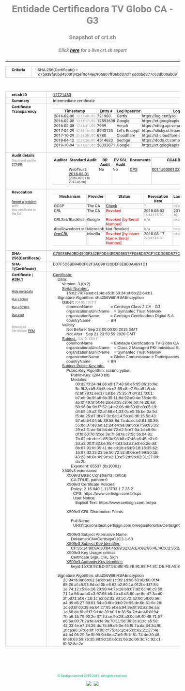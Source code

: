 # Entidade Certificadora TV Globo CA - G3
### Snapshot of crt.sh
##### Click [here](https://crt.sh/?q=C75038FA0BD4500F342EF0D44EC905807FF06BD37CF1CDD0BD877C63DB00AB09) for a live crt.sh report

---
<!DOCTYPE HTML PUBLIC "-//W3C//DTD HTML 4.0 Transitional//EN">
<HTML>
<HEAD>
  <META http-equiv="Content-Type" content="text/html; charset=UTF-8">
  <TITLE>crt.sh | c75038fa0bd4500f342ef0d44ec905807ff06bd37cf1cdd0bd877c63db00ab09</TITLE>
  <META name="description" content="Free CT Log Certificate Search Tool from Sectigo (formerly Comodo CA)">
  <META name="keywords" content="crt.sh, CT, Certificate Transparency, Certificate Search, SSL Certificate, Sectigo, Comodo CA">
  <LINK href="//fonts.googleapis.com/css?family=Roboto+Mono|Roboto:400,400i,700,700i" rel="stylesheet">
  <STYLE type="text/css">
    a {
      white-space: nowrap;
    }
    body {
      color: #888888;
      font: 12pt Roboto, sans-serif;
      padding-top: 10px;
      text-align: center
    }
    form {
      margin: 0px
    }
    span {
      border-radius: 10px
    }
    span.heading {
      color: #888888;
      font: 12pt Roboto, sans-serif
    }
    span.title {
      background-color: #00B373;
      color: #FFFFFF;
      font: bold 18pt Roboto, sans-serif;
      padding: 0px 5px
    }
    span.text {
      color: #888888;
      font: 10pt Roboto, sans-serif
    }
    span.whiteongrey {
      background-color: #D9D9D6;
      color: #FFFFFF;
      font: bold 18pt Roboto, sans-serif;
      padding: 0px 5px
    }
    table {
      border-collapse: collapse;
      color: #222222;
      font: 10pt Roboto, sans-serif;
      margin-left: auto;
      margin-right: auto
    }
    table.options {
      border: none;
      margin-left: 10px
    }
    td, th {
      border: 1px solid #CCCCCC;
      padding: 0px 2px;
      text-align: left;
      vertical-align: top
    }
    td.outer, th.outer {
      border: 1px solid #CCCCCC;
      padding: 2px 20px;
      text-align: left
    }
    th.heading {
      color: #888888;
      font: bold italic 12pt Roboto, sans-serif;
      padding: 20px 0px 0px;
      text-align: center
    }
    th.options, td.options {
      border: none;
      vertical-align: middle
    }
    td.text {
      font: 10pt "Roboto Mono", sans-serif;
      padding: 2px 20px
    }
    td.heading {
      border: none;
      color: #888888;
      font: 12pt Roboto, sans-serif;
      padding-top: 20px;
      text-align: center
    }
    table.lint td, th {
      text-align: center
    }
    .button {
      background-color: #00B373;
      border-radius: 10px;
      color: #FFFFFF;
      font: bold 13pt Roboto, sans-serif
    }
    .copyright {
      font: 8pt Roboto, sans-serif;
      color: #00B373
    }
    .input {
      border: 1px solid #888888;
      font-weight: bold;
      text-align: center
    }
    .small {
      font: 8pt Roboto, sans-serif;
      color: #888888
    }
    .error {
      background-color: #FFDFDF;
      color: #CC0000;
      font-weight: bold
    }
    .fatal {
      background-color: #0000AA;
      color: #FFFFFF;
      font-weight: bold
    }
    .notice {
      background-color: #FFFFDF;
      color: #606000
    }
    .warning {
      background-color: #FFEFDF;
      color: #DF6000
    }
  </STYLE>
</HEAD>
<BODY>

<TABLE>
  <TR>
    <TH class="outer">Criteria</TH>
    <TD class="outer">SHA-256(Certificate) = 'c75038fa0bd4500f342ef0d44ec905807ff06bd37cf1cdd0bd877c63db00ab09'</TD>
  </TR>
</TABLE>
<BR>
<TABLE>
  <TR>
    <TH class="outer">crt.sh ID</TH>
    <TD class="outer"><A href="?id=12721483">12721483</A></TD>
  </TR>
  <TR>
    <TH class="outer">Summary</TH>
    <TD class="outer">Intermediate certificate</TD>
  </TR>
  <TR>
    <TH class="outer">Certificate<BR>Transparency</TH>
    <TD class="outer">
<TABLE class="options" style="margin-left:0px">
  <TR>
    <TH>Timestamp</TH>
    <TH>Entry #</TH>
    <TH>Log Operator</TH>
    <TH>Log URL</TH>
  </TR>
  <TR>
    <TD>2016-02-08&nbsp; <FONT class="small">12:37:40 UTC</FONT></TD>
    <TD>721960</TD>
    <TD>Certly</TD>
    <TD>https://log.certly.io</TD>
  </TR>
  <TR>
    <TD>2016-02-08&nbsp; <FONT class="small">13:11:17 UTC</FONT></TD>
    <TD>12593638</TD>
    <TD>Google</TD>
    <TD>https://ct.googleapis.com/pilot</TD>
  </TR>
  <TR>
    <TD>2016-02-08&nbsp; <FONT class="small">17:11:41 UTC</FONT></TD>
    <TD>7999</TD>
    <TD>Venafi</TD>
    <TD>https://ctlog.api.venafi.com</TD>
  </TR>
  <TR>
    <TD>2017-04-29&nbsp; <FONT class="small">07:38:16 UTC</FONT></TD>
    <TD>8943125</TD>
    <TD>Let's Encrypt</TD>
    <TD>https://clicky.ct.letsencrypt.org</TD>
  </TR>
  <TR>
    <TD>2017-10-29&nbsp; <FONT class="small">21:14:38 UTC</FONT></TD>
    <TD>6780</TD>
    <TD>Cloudflare</TD>
    <TD>https://ct.cloudflare.com/logs/nimbus2020</TD>
  </TR>
  <TR>
    <TD>2018-04-12&nbsp; <FONT class="small">12:37:30 UTC</FONT></TD>
    <TD>4514623</TD>
    <TD>Sectigo</TD>
    <TD>https://dodo.ct.comodo.com</TD>
  </TR>
  <TR>
    <TD>2019-10-04&nbsp; <FONT class="small">16:11:57 UTC</FONT></TD>
    <TD>28333871</TD>
    <TD>Google</TD>
    <TD>https://ct.googleapis.com/logs/argon2020</TD>
  </TR>
</TABLE>
    </TD>
  </TR>
  <TR>
    <TH class="outer">Audit details<BR>
      <DIV class="small" style="padding-top:3px">Disclosed via the
        <A href="//ccadb-public.secure.force.com/mozilla/PublicAllIntermediateCerts" target="_blank">CCADB</A></DIV>
    </TH>
    <TD class="outer">
<TABLE class="options" style="margin-left:0px">
  <TR>
    <TH>Auditor</TH>
    <TH>Standard Audit</TH>
    <TH>BR Audit</TH>
    <TH>EV SSL Audit</TH>
    <TH>Documents</TH>
    <TH>CCADB</TH>
    <TH>Root Owner / Certificate</TH>
  </TR>
  <TR>
    <TD style="vertical-align:middle"></TD>
    <TD>WebTrust:
      <A href="https://bug1449258.bmoattachments.org/attachment.cgi?id=8962802" target="_blank">2018-03-01</A>
      <BR><FONT style="font-size:8pt">(2016-07-01 to 2017-06-30)</FONT></TD>
    <TD>No    <TD>No    <TD>
      <A href="http://ctn.certisign.com.br/ctn/dpc/dpc-certisign-trust-network-authority.pdf" target="blank">CPS</A>
    </TD>
    <TD><A href="//ccadb.force.com/0011J00001DZ0CHQA1" target="_blank">0011J00001DZ0CHQA1</A></TD>
    <TD><A href="/?id=68409">DigiCert</A></TD>
  </TR>
</TABLE>
    </TD>
  </TR>
  <TR>
    <TH class="outer">Revocation<BR><BR>
      <DIV class="small" style="padding-top:3px"><A href="?id=12721483&opt=problemreporting">Report a problem</A> with<BR>this certificate to the CA</DIV></TH>
    <TD class="outer">
      <TABLE class="options" style="margin-left:0px">
        <TR>
          <TH>Mechanism</TH>
          <TH>Provider</TH>
          <TH>Status</TH>
          <TH>Revocation Date</TH>
          <TH>Last Observed in CRL</TH>
          <TH>Last Checked <SPAN style="color:#CC0000;vertical-align:middle;font-size:70%;font-weight:normal">(Error)</SPAN></TH>
        </TR>
        <TR>
          <TD>OCSP</TD>
          <TD>The CA</TD>
          <TD><A href="?id=12721483&opt=ocsp">Check</A></TD>
          <TD><SPAN style="color:#888888">?</SPAN></TD>
          <TD><SPAN style="color:#888888">n/a</SPAN></TD>
          <TD><SPAN style="color:#888888">?</SPAN></TD>
        </TR>
        <TR>
          <TD>CRL</TD>
          <TD>The CA</TD>
          <TD><SPAN style="color:#CC0000">Revoked</SPAN></TD><TD>2018-08-02&nbsp; <FONT class="small">16:43:19 UTC</FONT></TD><TD>2019-07-23&nbsp; <FONT class="small">16:18:27 UTC</FONT></TD><TD>2019-12-04&nbsp; <FONT class="small">16:53:25 UTC</FONT></TD>
        </TR>
        <TR>
          <TD>CRLSet/Blacklist</TD>
          <TD>Google</TD>
          <TD><SPAN style="color:#CC0000">Revoked [by Serial Number]</SPAN></TD>
          <TD><SPAN style="color:#888888">n/a</SPAN></TD>
          <TD><SPAN style="color:#888888">n/a</SPAN></TD>
          <TD><SPAN style="color:#888888">n/a</SPAN></TD>
        </TR>
        <TR>
          <TD>disallowedcert.stl</TD>
          <TD>Microsoft</TD>
          <TD>Not Revoked</TD>
          <TD><SPAN style="color:#888888">n/a</SPAN></TD>
          <TD><SPAN style="color:#888888">n/a</SPAN></TD>
          <TD><SPAN style="color:#888888">n/a</SPAN></TD>
        </TR>
        <TR>
          <TD><A href="/mozilla-onecrl" target="_blank">OneCRL</A></TD>
          <TD>Mozilla</TD>
          <TD><SPAN style="color:#CC0000">Revoked [by Issuer Name, Serial Number]</SPAN></TD><TD>2018-08-17&nbsp; <FONT class="small">22:24:14 UTC</FONT></TD>
          <TD><SPAN style="color:#888888">n/a</SPAN></TD>
          <TD><SPAN style="color:#888888">n/a</SPAN></TD>
        </TR>
      </TABLE>
    </TD>
  </TR>
  <TR>
    <TH class="outer">SHA-256(Certificate)</TH>
    <TD class="outer"><A href="//censys.io/certificates/c75038fa0bd4500f342ef0d44ec905807ff06bd37cf1cdd0bd877c63db00ab09">C75038FA0BD4500F342EF0D44EC905807FF06BD37CF1CDD0BD877C63DB00AB09</A></TD>
  </TR>
  <TR>
    <TH class="outer">SHA-1(Certificate)</TH>
    <TD class="outer">D37F5C6BB940CF82F3AC9012CDEF8E8B3A4691C1</TD>
  </TR>
  <TR>
    <TH class="outer">Certificate | <A href="?asn1=12721483">ASN.1</A>
      <SPAN class="small"><BR>
      <BR><BR><A href="?id=12721483&opt=nometadata">Hide metadata</A>
      <BR><BR><A href="?id=12721483&opt=cablint">Run cablint</A>
      <BR><BR><A href="?id=12721483&opt=x509lint">Run x509lint</A>
      <BR><BR><A href="?id=12721483&opt=zlint">Run zlint</A>
      <BR><BR><BR>Download Certificate: <A href="?d=12721483">PEM</A>
      </SPAN>
    </TH>
    <TD class="text"><A href="?d=12721483">Certificate:</A><BR>&nbsp;&nbsp;&nbsp;&nbsp;Data:<BR>&nbsp;&nbsp;&nbsp;&nbsp;&nbsp;&nbsp;&nbsp;&nbsp;Version:&nbsp;3&nbsp;(0x2)<BR>&nbsp;&nbsp;&nbsp;&nbsp;&nbsp;&nbsp;&nbsp;&nbsp;<A href="?serial=15d2707aedc14de53f6334ef6b2264b1">Serial&nbsp;Number:</A><BR>&nbsp;&nbsp;&nbsp;&nbsp;&nbsp;&nbsp;&nbsp;&nbsp;&nbsp;&nbsp;&nbsp;&nbsp;15:d2:70:7a:ed:c1:4d:e5:3f:63:34:ef:6b:22:64:b1<BR>&nbsp;&nbsp;&nbsp;&nbsp;Signature&nbsp;Algorithm:&nbsp;sha256WithRSAEncryption<BR>&nbsp;&nbsp;&nbsp;&nbsp;&nbsp;&nbsp;&nbsp;&nbsp;<A href="?caid=13031">Issuer:</A> <SPAN class="small">(CA ID: 13031)</SPAN><BR>&nbsp;&nbsp;&nbsp;&nbsp;&nbsp;&nbsp;&nbsp;&nbsp;&nbsp;&nbsp;&nbsp;&nbsp;commonName&nbsp;&nbsp;&nbsp;&nbsp;&nbsp;&nbsp;&nbsp;&nbsp;&nbsp;&nbsp;&nbsp;&nbsp;&nbsp;&nbsp;&nbsp;&nbsp;=&nbsp;Certisign&nbsp;Class&nbsp;2&nbsp;CA&nbsp;-&nbsp;G3<BR>&nbsp;&nbsp;&nbsp;&nbsp;&nbsp;&nbsp;&nbsp;&nbsp;&nbsp;&nbsp;&nbsp;&nbsp;organizationalUnitName&nbsp;&nbsp;&nbsp;&nbsp;=&nbsp;Symantec&nbsp;Trust&nbsp;Network<BR>&nbsp;&nbsp;&nbsp;&nbsp;&nbsp;&nbsp;&nbsp;&nbsp;&nbsp;&nbsp;&nbsp;&nbsp;organizationName&nbsp;&nbsp;&nbsp;&nbsp;&nbsp;&nbsp;&nbsp;&nbsp;&nbsp;&nbsp;=&nbsp;Certisign&nbsp;Certificadora&nbsp;Digital&nbsp;S.A.<BR>&nbsp;&nbsp;&nbsp;&nbsp;&nbsp;&nbsp;&nbsp;&nbsp;&nbsp;&nbsp;&nbsp;&nbsp;countryName&nbsp;&nbsp;&nbsp;&nbsp;&nbsp;&nbsp;&nbsp;&nbsp;&nbsp;&nbsp;&nbsp;&nbsp;&nbsp;&nbsp;&nbsp;=&nbsp;BR<BR>&nbsp;&nbsp;&nbsp;&nbsp;&nbsp;&nbsp;&nbsp;&nbsp;Validity<BR>&nbsp;&nbsp;&nbsp;&nbsp;&nbsp;&nbsp;&nbsp;&nbsp;&nbsp;&nbsp;&nbsp;&nbsp;Not&nbsp;Before:&nbsp;Sep&nbsp;22&nbsp;00:00:00&nbsp;2015&nbsp;GMT<BR>&nbsp;&nbsp;&nbsp;&nbsp;&nbsp;&nbsp;&nbsp;&nbsp;&nbsp;&nbsp;&nbsp;&nbsp;Not&nbsp;After&nbsp;:&nbsp;Sep&nbsp;21&nbsp;23:59:59&nbsp;2020&nbsp;GMT<BR>&nbsp;&nbsp;&nbsp;&nbsp;&nbsp;&nbsp;&nbsp;&nbsp;<A href="?caid=13311">Subject:</A> <SPAN class="small">(CA ID: 13311)</SPAN><BR>&nbsp;&nbsp;&nbsp;&nbsp;&nbsp;&nbsp;&nbsp;&nbsp;&nbsp;&nbsp;&nbsp;&nbsp;commonName&nbsp;&nbsp;&nbsp;&nbsp;&nbsp;&nbsp;&nbsp;&nbsp;&nbsp;&nbsp;&nbsp;&nbsp;&nbsp;&nbsp;&nbsp;&nbsp;=&nbsp;Entidade&nbsp;Certificadora&nbsp;TV&nbsp;Globo&nbsp;CA&nbsp;-&nbsp;G3<BR>&nbsp;&nbsp;&nbsp;&nbsp;&nbsp;&nbsp;&nbsp;&nbsp;&nbsp;&nbsp;&nbsp;&nbsp;organizationalUnitName&nbsp;&nbsp;&nbsp;&nbsp;=&nbsp;Class&nbsp;2&nbsp;Managed&nbsp;PKI&nbsp;Individual&nbsp;Subscriber&nbsp;CA<BR>&nbsp;&nbsp;&nbsp;&nbsp;&nbsp;&nbsp;&nbsp;&nbsp;&nbsp;&nbsp;&nbsp;&nbsp;organizationalUnitName&nbsp;&nbsp;&nbsp;&nbsp;=&nbsp;Symantec&nbsp;Trust&nbsp;Network<BR>&nbsp;&nbsp;&nbsp;&nbsp;&nbsp;&nbsp;&nbsp;&nbsp;&nbsp;&nbsp;&nbsp;&nbsp;organizationName&nbsp;&nbsp;&nbsp;&nbsp;&nbsp;&nbsp;&nbsp;&nbsp;&nbsp;&nbsp;=&nbsp;Globo&nbsp;Comunicacao&nbsp;e&nbsp;Participacoes&nbsp;S.A.<BR>&nbsp;&nbsp;&nbsp;&nbsp;&nbsp;&nbsp;&nbsp;&nbsp;&nbsp;&nbsp;&nbsp;&nbsp;countryName&nbsp;&nbsp;&nbsp;&nbsp;&nbsp;&nbsp;&nbsp;&nbsp;&nbsp;&nbsp;&nbsp;&nbsp;&nbsp;&nbsp;&nbsp;=&nbsp;BR<BR>&nbsp;&nbsp;&nbsp;&nbsp;&nbsp;&nbsp;&nbsp;&nbsp;<A href="?spkisha256=d51165c2c7a259e74e5eb9d526541caffbec2ae7f988b36d5b0a09f16c388931">Subject&nbsp;Public&nbsp;Key&nbsp;Info:</A><BR>&nbsp;&nbsp;&nbsp;&nbsp;&nbsp;&nbsp;&nbsp;&nbsp;&nbsp;&nbsp;&nbsp;&nbsp;Public&nbsp;Key&nbsp;Algorithm:&nbsp;rsaEncryption<BR>&nbsp;&nbsp;&nbsp;&nbsp;&nbsp;&nbsp;&nbsp;&nbsp;&nbsp;&nbsp;&nbsp;&nbsp;&nbsp;&nbsp;&nbsp;&nbsp;Public-Key:&nbsp;(2048&nbsp;bit)<BR>&nbsp;&nbsp;&nbsp;&nbsp;&nbsp;&nbsp;&nbsp;&nbsp;&nbsp;&nbsp;&nbsp;&nbsp;&nbsp;&nbsp;&nbsp;&nbsp;Modulus:<BR>&nbsp;&nbsp;&nbsp;&nbsp;&nbsp;&nbsp;&nbsp;&nbsp;&nbsp;&nbsp;&nbsp;&nbsp;&nbsp;&nbsp;&nbsp;&nbsp;&nbsp;&nbsp;&nbsp;&nbsp;00:d2:f3:24:d4:86:e9:17:48:60:e6:95:06:1b:0e:<BR>&nbsp;&nbsp;&nbsp;&nbsp;&nbsp;&nbsp;&nbsp;&nbsp;&nbsp;&nbsp;&nbsp;&nbsp;&nbsp;&nbsp;&nbsp;&nbsp;&nbsp;&nbsp;&nbsp;&nbsp;5c:9f:3a:b5:84:f8:eb:c2:69:c8:e7:9b:a5:b8:cb:<BR>&nbsp;&nbsp;&nbsp;&nbsp;&nbsp;&nbsp;&nbsp;&nbsp;&nbsp;&nbsp;&nbsp;&nbsp;&nbsp;&nbsp;&nbsp;&nbsp;&nbsp;&nbsp;&nbsp;&nbsp;f2:bf:78:f1:ee:17:c8:be:75:35:7f:d4:d1:f0:01:<BR>&nbsp;&nbsp;&nbsp;&nbsp;&nbsp;&nbsp;&nbsp;&nbsp;&nbsp;&nbsp;&nbsp;&nbsp;&nbsp;&nbsp;&nbsp;&nbsp;&nbsp;&nbsp;&nbsp;&nbsp;b7:eb:0e:9f:a6:6b:35:11:9d:92:a0:4e:78:4e:f6:<BR>&nbsp;&nbsp;&nbsp;&nbsp;&nbsp;&nbsp;&nbsp;&nbsp;&nbsp;&nbsp;&nbsp;&nbsp;&nbsp;&nbsp;&nbsp;&nbsp;&nbsp;&nbsp;&nbsp;&nbsp;a5:0f:49:5f:bf:4e:2a:e3:55:c8:4e:b0:7e:2b:a9:<BR>&nbsp;&nbsp;&nbsp;&nbsp;&nbsp;&nbsp;&nbsp;&nbsp;&nbsp;&nbsp;&nbsp;&nbsp;&nbsp;&nbsp;&nbsp;&nbsp;&nbsp;&nbsp;&nbsp;&nbsp;50:96:8a:9b:f7:52:14:e2:06:d8:53:0f:d3:05:19:<BR>&nbsp;&nbsp;&nbsp;&nbsp;&nbsp;&nbsp;&nbsp;&nbsp;&nbsp;&nbsp;&nbsp;&nbsp;&nbsp;&nbsp;&nbsp;&nbsp;&nbsp;&nbsp;&nbsp;&nbsp;d4:b5:c9:a2:32:af:66:e1:33:0c:e5:3b:be:0a:5d:<BR>&nbsp;&nbsp;&nbsp;&nbsp;&nbsp;&nbsp;&nbsp;&nbsp;&nbsp;&nbsp;&nbsp;&nbsp;&nbsp;&nbsp;&nbsp;&nbsp;&nbsp;&nbsp;&nbsp;&nbsp;f5:4d:25:d7:df:e7:3c:8e:14:5b:e8:d6:15:5c:43:<BR>&nbsp;&nbsp;&nbsp;&nbsp;&nbsp;&nbsp;&nbsp;&nbsp;&nbsp;&nbsp;&nbsp;&nbsp;&nbsp;&nbsp;&nbsp;&nbsp;&nbsp;&nbsp;&nbsp;&nbsp;57:eb:54:04:bb:39:58:8d:7a:dc:cc:b2:81:60:39:<BR>&nbsp;&nbsp;&nbsp;&nbsp;&nbsp;&nbsp;&nbsp;&nbsp;&nbsp;&nbsp;&nbsp;&nbsp;&nbsp;&nbsp;&nbsp;&nbsp;&nbsp;&nbsp;&nbsp;&nbsp;55:bd:07:e8:6d:1c:24:e4:9a:0a:5b:e7:99:85:35:<BR>&nbsp;&nbsp;&nbsp;&nbsp;&nbsp;&nbsp;&nbsp;&nbsp;&nbsp;&nbsp;&nbsp;&nbsp;&nbsp;&nbsp;&nbsp;&nbsp;&nbsp;&nbsp;&nbsp;&nbsp;29:e4:f1:ae:5d:b4:dd:72:d2:fc:e7:9a:1d:c8:9b:<BR>&nbsp;&nbsp;&nbsp;&nbsp;&nbsp;&nbsp;&nbsp;&nbsp;&nbsp;&nbsp;&nbsp;&nbsp;&nbsp;&nbsp;&nbsp;&nbsp;&nbsp;&nbsp;&nbsp;&nbsp;df:f0:60:70:f2:ce:3e:7f:5d:fa:c7:5c:5b:04:81:<BR>&nbsp;&nbsp;&nbsp;&nbsp;&nbsp;&nbsp;&nbsp;&nbsp;&nbsp;&nbsp;&nbsp;&nbsp;&nbsp;&nbsp;&nbsp;&nbsp;&nbsp;&nbsp;&nbsp;&nbsp;7b:02:eb:cb:e1:85:0c:98:b8:d7:46:c6:45:e3:c9:<BR>&nbsp;&nbsp;&nbsp;&nbsp;&nbsp;&nbsp;&nbsp;&nbsp;&nbsp;&nbsp;&nbsp;&nbsp;&nbsp;&nbsp;&nbsp;&nbsp;&nbsp;&nbsp;&nbsp;&nbsp;2d:a2:00:ff:32:be:65:44:d3:bd:a2:e3:e5:2e:dd:<BR>&nbsp;&nbsp;&nbsp;&nbsp;&nbsp;&nbsp;&nbsp;&nbsp;&nbsp;&nbsp;&nbsp;&nbsp;&nbsp;&nbsp;&nbsp;&nbsp;&nbsp;&nbsp;&nbsp;&nbsp;8b:67:91:fd:35:41:de:cd:1b:e5:b9:18:18:35:62:<BR>&nbsp;&nbsp;&nbsp;&nbsp;&nbsp;&nbsp;&nbsp;&nbsp;&nbsp;&nbsp;&nbsp;&nbsp;&nbsp;&nbsp;&nbsp;&nbsp;&nbsp;&nbsp;&nbsp;&nbsp;1b:97:d3:23:23:5e:50:72:52:df:0e:e4:99:80:1b:<BR>&nbsp;&nbsp;&nbsp;&nbsp;&nbsp;&nbsp;&nbsp;&nbsp;&nbsp;&nbsp;&nbsp;&nbsp;&nbsp;&nbsp;&nbsp;&nbsp;&nbsp;&nbsp;&nbsp;&nbsp;43:23:b8:0e:49:9c:e2:13:e5:2d:9b:82:31:27:09:<BR>&nbsp;&nbsp;&nbsp;&nbsp;&nbsp;&nbsp;&nbsp;&nbsp;&nbsp;&nbsp;&nbsp;&nbsp;&nbsp;&nbsp;&nbsp;&nbsp;&nbsp;&nbsp;&nbsp;&nbsp;da:2b<BR>&nbsp;&nbsp;&nbsp;&nbsp;&nbsp;&nbsp;&nbsp;&nbsp;&nbsp;&nbsp;&nbsp;&nbsp;&nbsp;&nbsp;&nbsp;&nbsp;Exponent:&nbsp;65537&nbsp;(0x10001)<BR>&nbsp;&nbsp;&nbsp;&nbsp;&nbsp;&nbsp;&nbsp;&nbsp;X509v3&nbsp;extensions:<BR>&nbsp;&nbsp;&nbsp;&nbsp;&nbsp;&nbsp;&nbsp;&nbsp;&nbsp;&nbsp;&nbsp;&nbsp;X509v3&nbsp;Basic&nbsp;Constraints:&nbsp;critical<BR>&nbsp;&nbsp;&nbsp;&nbsp;&nbsp;&nbsp;&nbsp;&nbsp;&nbsp;&nbsp;&nbsp;&nbsp;&nbsp;&nbsp;&nbsp;&nbsp;CA:TRUE,&nbsp;pathlen:0<BR>&nbsp;&nbsp;&nbsp;&nbsp;&nbsp;&nbsp;&nbsp;&nbsp;&nbsp;&nbsp;&nbsp;&nbsp;X509v3&nbsp;Certificate&nbsp;Policies:&nbsp;<BR>&nbsp;&nbsp;&nbsp;&nbsp;&nbsp;&nbsp;&nbsp;&nbsp;&nbsp;&nbsp;&nbsp;&nbsp;&nbsp;&nbsp;&nbsp;&nbsp;Policy:&nbsp;2.16.840.1.113733.1.7.23.2<BR>&nbsp;&nbsp;&nbsp;&nbsp;&nbsp;&nbsp;&nbsp;&nbsp;&nbsp;&nbsp;&nbsp;&nbsp;&nbsp;&nbsp;&nbsp;&nbsp;&nbsp;&nbsp;CPS:&nbsp;https://www.certisign.com.br/cps<BR>&nbsp;&nbsp;&nbsp;&nbsp;&nbsp;&nbsp;&nbsp;&nbsp;&nbsp;&nbsp;&nbsp;&nbsp;&nbsp;&nbsp;&nbsp;&nbsp;&nbsp;&nbsp;User&nbsp;Notice:<BR>&nbsp;&nbsp;&nbsp;&nbsp;&nbsp;&nbsp;&nbsp;&nbsp;&nbsp;&nbsp;&nbsp;&nbsp;&nbsp;&nbsp;&nbsp;&nbsp;&nbsp;&nbsp;&nbsp;&nbsp;Explicit&nbsp;Text:&nbsp;https://www.certisign.com.br/rpa<BR><BR>&nbsp;&nbsp;&nbsp;&nbsp;&nbsp;&nbsp;&nbsp;&nbsp;&nbsp;&nbsp;&nbsp;&nbsp;X509v3&nbsp;CRL&nbsp;Distribution&nbsp;Points:&nbsp;<BR><BR>&nbsp;&nbsp;&nbsp;&nbsp;&nbsp;&nbsp;&nbsp;&nbsp;&nbsp;&nbsp;&nbsp;&nbsp;&nbsp;&nbsp;&nbsp;&nbsp;Full&nbsp;Name:<BR>&nbsp;&nbsp;&nbsp;&nbsp;&nbsp;&nbsp;&nbsp;&nbsp;&nbsp;&nbsp;&nbsp;&nbsp;&nbsp;&nbsp;&nbsp;&nbsp;&nbsp;&nbsp;URI:http://onsitecrl.certisign.com.br/repositorio/lcr/CertisignClass2CAG3/LatestCRL.crl<BR><BR>&nbsp;&nbsp;&nbsp;&nbsp;&nbsp;&nbsp;&nbsp;&nbsp;&nbsp;&nbsp;&nbsp;&nbsp;X509v3&nbsp;Subject&nbsp;Alternative&nbsp;Name:&nbsp;<BR>&nbsp;&nbsp;&nbsp;&nbsp;&nbsp;&nbsp;&nbsp;&nbsp;&nbsp;&nbsp;&nbsp;&nbsp;&nbsp;&nbsp;&nbsp;&nbsp;DirName:/CN=CertisignC1C2-1-60<BR>&nbsp;&nbsp;&nbsp;&nbsp;&nbsp;&nbsp;&nbsp;&nbsp;&nbsp;&nbsp;&nbsp;&nbsp;<A href="?ski=cf3514808a3084458932cae46e864e4cc2352a5f">X509v3&nbsp;Subject&nbsp;Key&nbsp;Identifier:</A><BR>&nbsp;&nbsp;&nbsp;&nbsp;&nbsp;&nbsp;&nbsp;&nbsp;&nbsp;&nbsp;&nbsp;&nbsp;&nbsp;&nbsp;&nbsp;&nbsp;CF:35:14:80:8A:30:84:45:89:32:CA:E4:6E:86:4E:4C:C2:35:2A:5F<BR>&nbsp;&nbsp;&nbsp;&nbsp;&nbsp;&nbsp;&nbsp;&nbsp;&nbsp;&nbsp;&nbsp;&nbsp;X509v3&nbsp;Key&nbsp;Usage:&nbsp;critical<BR>&nbsp;&nbsp;&nbsp;&nbsp;&nbsp;&nbsp;&nbsp;&nbsp;&nbsp;&nbsp;&nbsp;&nbsp;&nbsp;&nbsp;&nbsp;&nbsp;Certificate&nbsp;Sign,&nbsp;CRL&nbsp;Sign<BR>&nbsp;&nbsp;&nbsp;&nbsp;&nbsp;&nbsp;&nbsp;&nbsp;&nbsp;&nbsp;&nbsp;&nbsp;<A href="?ski=15c892bd075ebb453b9188f43cdef8a58547a98b">X509v3&nbsp;Authority&nbsp;Key&nbsp;Identifier:</A><BR>&nbsp;&nbsp;&nbsp;&nbsp;&nbsp;&nbsp;&nbsp;&nbsp;&nbsp;&nbsp;&nbsp;&nbsp;&nbsp;&nbsp;&nbsp;&nbsp;keyid:15:C8:92:BD:07:5E:BB:45:3B:91:88:F4:3C:DE:F8:A5:85:47:A9:8B<BR><BR>&nbsp;&nbsp;&nbsp;&nbsp;Signature&nbsp;Algorithm:&nbsp;sha256WithRSAEncryption<BR>&nbsp;&nbsp;&nbsp;&nbsp;&nbsp;&nbsp;&nbsp;&nbsp;&nbsp;23:94:fa:0a:6b:61:6e:db:e0:1c:39:1d:96:63:a8:60:0f:f4:<BR>&nbsp;&nbsp;&nbsp;&nbsp;&nbsp;&nbsp;&nbsp;&nbsp;&nbsp;65:26:af:c5:93:9d:cd:0b:e5:62:b2:80:1a:0f:2f:ed:f7:84:<BR>&nbsp;&nbsp;&nbsp;&nbsp;&nbsp;&nbsp;&nbsp;&nbsp;&nbsp;1e:74:12:c5:8e:16:29:90:44:7e:18:b8:07:d2:6c:40:c9:60:<BR>&nbsp;&nbsp;&nbsp;&nbsp;&nbsp;&nbsp;&nbsp;&nbsp;&nbsp;71:1a:56:aa:b3:c3:97:95:b5:4b:c0:d3:80:ae:8e:47:3a:d0:<BR>&nbsp;&nbsp;&nbsp;&nbsp;&nbsp;&nbsp;&nbsp;&nbsp;&nbsp;2f:5d:f1:af:e7:1b:1c:e3:b2:d2:93:5d:72:a3:0d:59:d6:ae:<BR>&nbsp;&nbsp;&nbsp;&nbsp;&nbsp;&nbsp;&nbsp;&nbsp;&nbsp;a4:d9:d6:27:89:61:54:e3:6f:e3:b0:2c:95:dc:6b:61:6c:28:<BR>&nbsp;&nbsp;&nbsp;&nbsp;&nbsp;&nbsp;&nbsp;&nbsp;&nbsp;1c:e3:bf:c0:39:ea:64:c7:85:ef:ea:94:8e:9f:92:a2:0e:aa:<BR>&nbsp;&nbsp;&nbsp;&nbsp;&nbsp;&nbsp;&nbsp;&nbsp;&nbsp;1a:68:da:f0:df:f7:9d:dc:39:b0:1b:38:5a:7d:4e:46:8f:94:<BR>&nbsp;&nbsp;&nbsp;&nbsp;&nbsp;&nbsp;&nbsp;&nbsp;&nbsp;7b:a6:15:79:93:2e:37:7d:ce:9b:28:a0:0c:b9:40:48:71:57:<BR>&nbsp;&nbsp;&nbsp;&nbsp;&nbsp;&nbsp;&nbsp;&nbsp;&nbsp;e6:6a:00:7f:2a:fe:a4:fe:9a:70:11:5d:36:3c:e1:fc:e5:58:<BR>&nbsp;&nbsp;&nbsp;&nbsp;&nbsp;&nbsp;&nbsp;&nbsp;&nbsp;42:03:4e:e7:24:26:dc:75:69:c9:0e:46:f9:7a:da:34:2d:9f:<BR>&nbsp;&nbsp;&nbsp;&nbsp;&nbsp;&nbsp;&nbsp;&nbsp;&nbsp;1f:ca:e6:37:6e:0f:7d:08:cf:75:a6:1c:e5:cc:02:21:27:4e:<BR>&nbsp;&nbsp;&nbsp;&nbsp;&nbsp;&nbsp;&nbsp;&nbsp;&nbsp;d4:b4:06:29:3e:5f:99:9d:8e:a7:d9:f5:1f:81:74:4c:39:48:<BR>&nbsp;&nbsp;&nbsp;&nbsp;&nbsp;&nbsp;&nbsp;&nbsp;&nbsp;6f:e6:63:59:76:35:88:9d:10:b5:11:66:2c:06:3c:7c:92:c1:<BR>&nbsp;&nbsp;&nbsp;&nbsp;&nbsp;&nbsp;&nbsp;&nbsp;&nbsp;f0:32:8e:2e<BR>    </TD>
  </TR>
</TABLE>

  <BR><BR><BR>

  <P class="copyright">&copy; Sectigo Limited 2015-2019. All rights reserved.</P>
  <DIV>
    <A href="https://sectigo.com/"><IMG src="/sectigo_s.png"></A>
    &nbsp;<A href="https://github.com/crtsh"><IMG src="/GitHub-Mark-32px.png"></A>
  </DIV>
</BODY>
</HTML>
